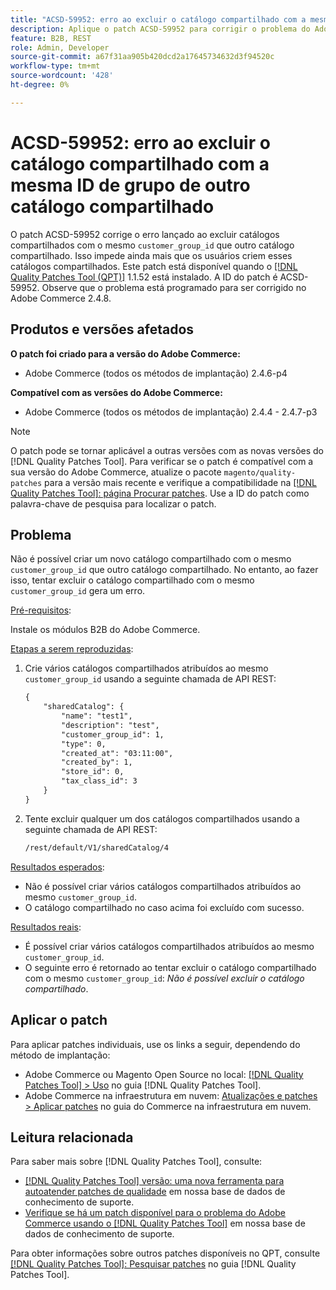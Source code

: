 ```yaml
---
title: "ACSD-59952: erro ao excluir o catálogo compartilhado com a mesma ID de grupo de outro catálogo compartilhado"
description: Aplique o patch ACSD-59952 para corrigir o problema do Adobe Commerce em que um erro é lançado ao excluir um catálogo compartilhado com o mesmo "customer_group_id" como outro catálogo compartilhado.
feature: B2B, REST
role: Admin, Developer
source-git-commit: a67f31aa905b420dcd2a17645734632d3f94520c
workflow-type: tm+mt
source-wordcount: '428'
ht-degree: 0%

---
```



# ACSD-59952: erro ao excluir o catálogo compartilhado com a mesma ID de grupo de outro catálogo compartilhado

O patch ACSD-59952 corrige o erro lançado ao excluir catálogos compartilhados com o mesmo `customer_group_id` que outro catálogo compartilhado. Isso impede ainda mais que os usuários criem esses catálogos compartilhados. Este patch está disponível quando o [[!DNL Quality Patches Tool (QPT)]](https://experienceleague.adobe.com/en/docs/commerce-knowledge-base/kb/announcements/commerce-announcements/magento-quality-patches-released-new-tool-to-self-serve-quality-patches) 1.1.52 está instalado. A ID do patch é ACSD-59952. Observe que o problema está programado para ser corrigido no Adobe Commerce 2.4.8.

## Produtos e versões afetados

**O patch foi criado para a versão do Adobe Commerce:**

* Adobe Commerce (todos os métodos de implantação) 2.4.6-p4

**Compatível com as versões do Adobe Commerce:**

* Adobe Commerce (todos os métodos de implantação) 2.4.4 - 2.4.7-p3

>[!NOTE]
>
>O patch pode se tornar aplicável a outras versões com as novas versões do [!DNL Quality Patches Tool]. Para verificar se o patch é compatível com a sua versão do Adobe Commerce, atualize o pacote `magento/quality-patches` para a versão mais recente e verifique a compatibilidade na [[!DNL Quality Patches Tool]: página Procurar patches](https://experienceleague.adobe.com/tools/commerce-quality-patches/index.html). Use a ID do patch como palavra-chave de pesquisa para localizar o patch.

## Problema

Não é possível criar um novo catálogo compartilhado com o mesmo `customer_group_id` que outro catálogo compartilhado. No entanto, ao fazer isso, tentar excluir o catálogo compartilhado com o mesmo `customer_group_id` gera um erro.

<u>Pré-requisitos</u>:

Instale os módulos B2B do Adobe Commerce.

<u>Etapas a serem reproduzidas</u>:

1. Crie vários catálogos compartilhados atribuídos ao mesmo `customer_group_id` usando a seguinte chamada de API REST:

   ```REST
   {
       "sharedCatalog": {
           "name": "test1",
           "description": "test",
           "customer_group_id": 1,
           "type": 0,
           "created_at": "03:11:00",
           "created_by": 1,
           "store_id": 0,
           "tax_class_id": 3
       }
   }
   ```

1. Tente excluir qualquer um dos catálogos compartilhados usando a seguinte chamada de API REST:

   ```REST
   /rest/default/V1/sharedCatalog/4
   ```

<u>Resultados esperados</u>:

* Não é possível criar vários catálogos compartilhados atribuídos ao mesmo `customer_group_id`.
* O catálogo compartilhado no caso acima foi excluído com sucesso.

<u>Resultados reais</u>:

* É possível criar vários catálogos compartilhados atribuídos ao mesmo `customer_group_id`.
* O seguinte erro é retornado ao tentar excluir o catálogo compartilhado com o mesmo `customer_group_id`: *Não é possível excluir o catálogo compartilhado*.

## Aplicar o patch

Para aplicar patches individuais, use os links a seguir, dependendo do método de implantação:

* Adobe Commerce ou Magento Open Source no local: [[!DNL Quality Patches Tool] > Uso](/help/tools/quality-patches-tool/usage.md) no guia [!DNL Quality Patches Tool].
* Adobe Commerce na infraestrutura em nuvem: [Atualizações e patches > Aplicar patches](https://experienceleague.adobe.com/docs/commerce-cloud-service/user-guide/develop/upgrade/apply-patches.html) no guia do Commerce na infraestrutura em nuvem.

## Leitura relacionada

Para saber mais sobre [!DNL Quality Patches Tool], consulte:

* [[!DNL Quality Patches Tool] versão: uma nova ferramenta para autoatender patches de qualidade](https://experienceleague.adobe.com/en/docs/commerce-knowledge-base/kb/announcements/commerce-announcements/magento-quality-patches-released-new-tool-to-self-serve-quality-patches) em nossa base de dados de conhecimento de suporte.
* [Verifique se há um patch disponível para o problema do Adobe Commerce usando o [!DNL Quality Patches Tool]](/help/tools/quality-patches-tool/patches-available-in-qpt/check-patch-for-magento-issue-with-magento-quality-patches.md) em nossa base de dados de conhecimento de suporte.

Para obter informações sobre outros patches disponíveis no QPT, consulte [[!DNL Quality Patches Tool]: Pesquisar patches](https://experienceleague.adobe.com/tools/commerce-quality-patches/index.html) no guia [!DNL Quality Patches Tool].
